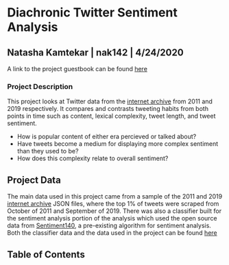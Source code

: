 # Diachronic Twitter Sentiment Analysis

## Natasha Kamtekar | nak142 | 4/24/2020

A link to the project guestbook can be found [here](https://github.com/Data-Science-for-Linguists-2020/Class-Plaza/blob/master/guestbooks/guestbook_natasha.md)

### Project Description
This project looks at Twitter data from the [internet archive](https://archive.org/search.php?query=twitterstream&sort=-publicdate) from 2011 and 2019 respectively. It compares and contrasts tweeting habits from both points in time such as content, lexical complexity, tweet length, and tweet sentiment.

- How is popular content of either era percieved or talked about?
- Have tweets become a medium for displaying more complex sentiment than they used to be?
- How does this complexity relate to overall sentiment? 

## Project Data

The main data used in this project came from a sample of the 2011 and 2019 [internet archive](https://archive.org/search.php?query=twitterstream&sort=-publicdate) JSON files, where the top 1% of tweets were scraped from October of 2011 and September of 2019. There was also a classifier built for the sentiment analysis portion of the analysis which used the open source data from [Sentiment140](http://help.sentiment140.com/for-students), a pre-existing algorithm for sentiment analysis. Both the classifier data and the data used in the project can be found [here](https://github.com/Data-Science-for-Linguists-2020/Twitter-Positivity-Analysis/tree/master/data_samples)

## Table of Contents
